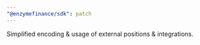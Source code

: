 ```yaml
---
"@enzymefinance/sdk": patch
---
```


Simplified encoding & usage of external positions & integrations.
